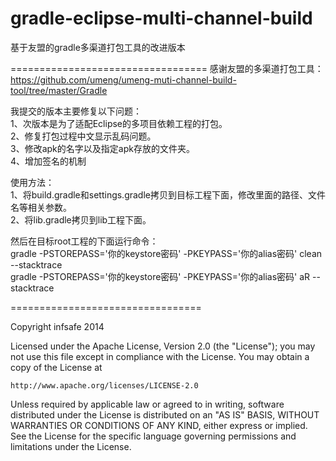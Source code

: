 gradle-eclipse-multi-channel-build
==================================

基于友盟的gradle多渠道打包工具的改进版本

==================================
感谢友盟的多渠道打包工具：<br>
https://github.com/umeng/umeng-muti-channel-build-tool/tree/master/Gradle

我提交的版本主要修复以下问题：<br>
1、次版本是为了适配Eclipse的多项目依赖工程的打包。<br>
2、修复打包过程中文显示乱码问题。<br>
3、修改apk的名字以及指定apk存放的文件夹。<br>
4、增加签名的机制<br>

使用方法：<br>
1、将build.gradle和settings.gradle拷贝到目标工程下面，修改里面的路径、文件名等相关参数。<br>
2、将lib.gradle拷贝到lib工程下面。<br>

然后在目标root工程的下面运行命令：<br>
gradle -PSTOREPASS='你的keystore密码' -PKEYPASS='你的alias密码' clean --stacktrace <br>
gradle -PSTOREPASS='你的keystore密码' -PKEYPASS='你的alias密码' aR --stacktrace <br>


=================================

Copyright infsafe 2014

Licensed under the Apache License, Version 2.0 (the "License");
you may not use this file except in compliance with the License.
You may obtain a copy of the License at

    http://www.apache.org/licenses/LICENSE-2.0

Unless required by applicable law or agreed to in writing, software
distributed under the License is distributed on an "AS IS" BASIS,
WITHOUT WARRANTIES OR CONDITIONS OF ANY KIND, either express or implied.
See the License for the specific language governing permissions and
limitations under the License.
